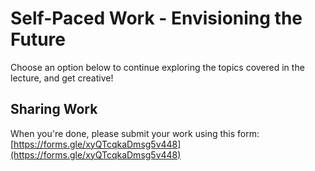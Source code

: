# Self-Paced Work - Envisioning the Future
Choose an option below to continue exploring the topics covered in the lecture, and get creative!

## Sharing Work
When you're done, please submit your work using this form: [https://forms.gle/xyQTcqkaDmsg5v448](https://forms.gle/xyQTcqkaDmsg5v448)